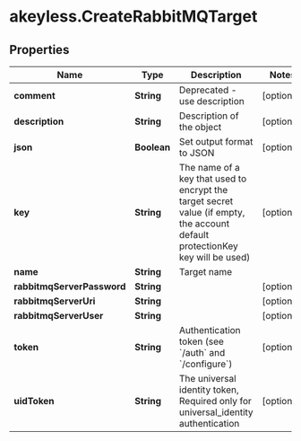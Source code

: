 # akeyless.CreateRabbitMQTarget

## Properties

Name | Type | Description | Notes
------------ | ------------- | ------------- | -------------
**comment** | **String** | Deprecated - use description | [optional] 
**description** | **String** | Description of the object | [optional] 
**json** | **Boolean** | Set output format to JSON | [optional] 
**key** | **String** | The name of a key that used to encrypt the target secret value (if empty, the account default protectionKey key will be used) | [optional] 
**name** | **String** | Target name | 
**rabbitmqServerPassword** | **String** |  | [optional] 
**rabbitmqServerUri** | **String** |  | [optional] 
**rabbitmqServerUser** | **String** |  | [optional] 
**token** | **String** | Authentication token (see &#x60;/auth&#x60; and &#x60;/configure&#x60;) | [optional] 
**uidToken** | **String** | The universal identity token, Required only for universal_identity authentication | [optional] 


